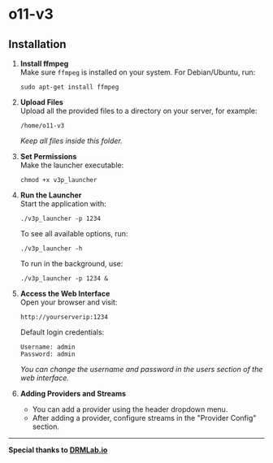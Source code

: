 # o11-v3

## Installation

1. **Install ffmpeg**  
   Make sure `ffmpeg` is installed on your system. For Debian/Ubuntu, run:
   ```
   sudo apt-get install ffmpeg
   ```

2. **Upload Files**  
   Upload all the provided files to a directory on your server, for example:
   ```
   /home/o11-v3
   ```
   _Keep all files inside this folder._

3. **Set Permissions**  
   Make the launcher executable:
   ```
   chmod +x v3p_launcher
   ```

4. **Run the Launcher**  
   Start the application with:
   ```
   ./v3p_launcher -p 1234
   ```

   To see all available options, run:
   ```
   ./v3p_launcher -h
   ```

   To run in the background, use:
   ```
   ./v3p_launcher -p 1234 &
   ```

5. **Access the Web Interface**  
   Open your browser and visit:
   ```
   http://yourserverip:1234
   ```

   Default login credentials:
   ```
   Username: admin
   Password: admin
   ```

   _You can change the username and password in the users section of the web interface._

6. **Adding Providers and Streams**  
   - You can add a provider using the header dropdown menu.
   - After adding a provider, configure streams in the "Provider Config" section.

---

**Special thanks to [DRMLab.io](https://drmlab.io)**
